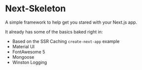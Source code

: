 # Next-Skeleton

A simple framework to help get you stared with your Next.js app.

It already has some of the basics baked right in:

- Based on the SSR Caching `create-next-app` example
- Material UI
- FontAwesome 5
- Mongoose
- Winston Logging
